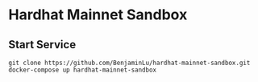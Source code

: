# Hardhat Mainnet Sandbox

## Start Service

```
git clone https://github.com/BenjaminLu/hardhat-mainnet-sandbox.git
docker-compose up hardhat-mainnet-sandbox
```